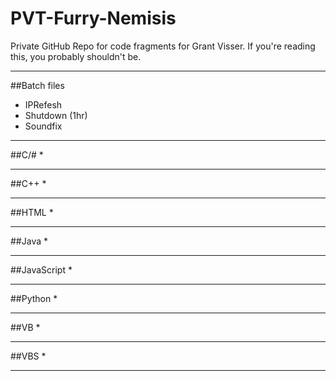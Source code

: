 PVT-Furry-Nemisis
======

Private GitHub Repo for code fragments for Grant Visser.
If you're reading this, you probably shouldn't be.

---

##Batch files
* IPRefesh
* Shutdown (1hr)
* Soundfix

---

##C/#
* 

---

##C++
* 

---

##HTML
* 

---

##Java
* 

---

##JavaScript
* 

---

##Python
* 

---

##VB
* 

---

##VBS
* 

---